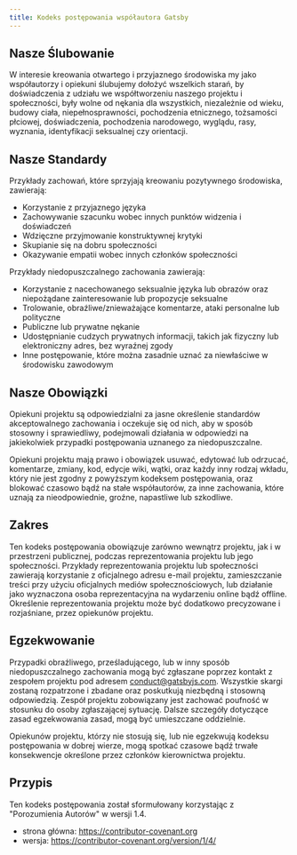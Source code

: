 ```yaml
---
title: Kodeks postępowania współautora Gatsby
---
```


## Nasze Ślubowanie

W interesie kreowania otwartego i przyjaznego środowiska my jako współautorzy
i opiekuni ślubujemy dołożyć wszelkich starań, by doświadczenia z udziału we współtworzeniu
naszego projektu i społeczności, były wolne od nękania dla wszystkich, niezależnie
od wieku, budowy ciała, niepełnosprawności, pochodzenia etnicznego, tożsamości płciowej,
doświadczenia, pochodzenia narodowego, wyglądu, rasy, wyznania, identyfikacji seksualnej czy orientacji.

## Nasze Standardy

Przykłady zachowań, które sprzyjają kreowaniu pozytywnego środowiska, zawierają:

- Korzystanie z przyjaznego języka
- Zachowywanie szacunku wobec innych punktów widzenia i doświadczeń
- Wdzięczne przyjmowanie konstruktywnej krytyki
- Skupianie się na dobru społeczności
- Okazywanie empatii wobec innych członków społeczności

Przykłady niedopuszczalnego zachowania zawierają:

- Korzystanie z nacechowanego seksualnie języka lub obrazów oraz niepożądane zainteresowanie lub propozycje seksualne
- Trolowanie, obraźliwe/znieważające komentarze, ataki personalne lub polityczne
- Publiczne lub prywatne nękanie
- Udostępnianie cudzych prywatnych informacji, takich jak fizyczny lub elektroniczny adres, bez wyraźnej zgody
- Inne postępowanie, które można zasadnie uznać za niewłaściwe w środowisku zawodowym

## Nasze Obowiązki

Opiekuni projektu są odpowiedzialni za jasne określenie standardów akceptowalnego
zachowania i oczekuje się od nich, aby w sposób stosowny i sprawiedliwy, podejmowali
działania w odpowiedzi na jakiekolwiek przypadki postępowania uznanego za niedopuszczalne.

Opiekuni projektu mają prawo i obowiązek usuwać, edytować lub odrzucać,
komentarze, zmiany, kod, edycje wiki, wątki, oraz każdy inny rodzaj wkładu, który nie jest zgodny
z powyższym kodeksem postępowania, oraz blokować czasowo bądź na stałe współautorów,
za inne zachowania, które uznają za nieodpowiednie, groźne, napastliwe lub szkodliwe.

## Zakres

Ten kodeks postępowania obowiązuje zarówno wewnątrz projektu, jak i w przestrzeni
publicznej, podczas reprezentowania projektu lub jego społeczności. Przykłady
reprezentowania projektu lub społeczności zawierają korzystanie z oficjalnego
adresu e-mail projektu, zamieszczanie treści przy użyciu oficjalnych mediów społecznościowych,
lub działanie jako wyznaczona osoba reprezentacyjna na wydarzeniu online bądź offline.
Określenie reprezentowania projektu może być dodatkowo precyzowane i rozjaśniane,
przez opiekunów projektu.

## Egzekwowanie

Przypadki obraźliwego, prześladującego, lub w inny sposób niedopuszczalnego
zachowania mogą być zgłaszane poprzez kontakt z zespołem projektu pod adresem
[conduct@gatsbyjs.com](mailto:conduct@gatsbyjs.com). Wszystkie skargi zostaną
rozpatrzone i zbadane oraz poskutkują niezbędną i stosowną odpowiedzią. Zespół projektu
zobowiązany jest zachować poufność w stosunku do osoby zgłaszającej sytuację.
Dalsze szczegóły dotyczące zasad egzekwowania zasad, mogą być umieszczane oddzielnie.

Opiekunów projektu, którzy nie stosują się, lub nie egzekwują kodeksu postępowania w dobrej wierze,
mogą spotkać czasowe bądź trwałe konsekwencje określone przez członków kierownictwa projektu.

## Przypis

Ten kodeks postępowania został sformułowany korzystając z "Porozumienia Autorów" w wersji 1.4.

- strona główna: https://contributor-covenant.org
- wersja: https://contributor-covenant.org/version/1/4/

